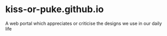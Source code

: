 # kiss-or-puke.github.io
A web portal which appreciates or criticise the designs we use in our daily life
